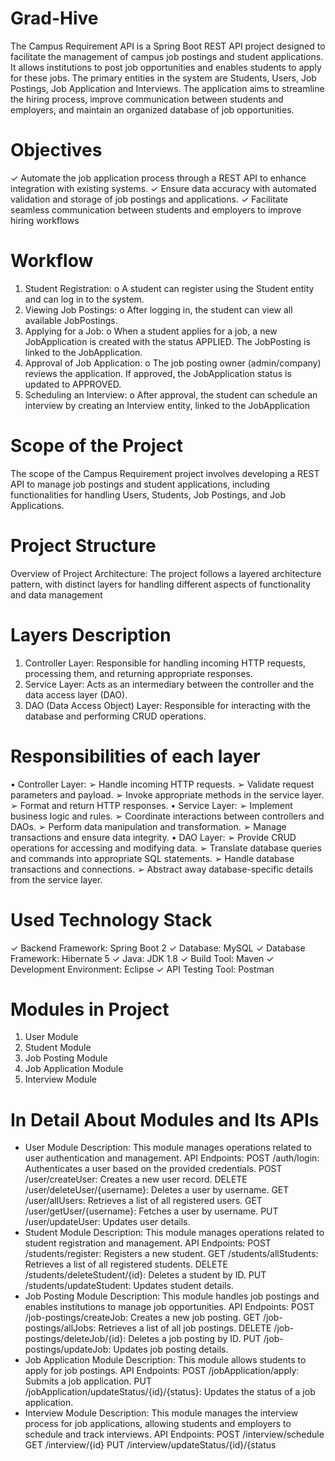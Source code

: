 # Grad-Hive
The Campus Requirement API is a Spring Boot REST API project designed to facilitate the 
management of campus job postings and student applications. It allows institutions to post 
job opportunities and enables students to apply for these jobs. The primary entities in the 
system are Students, Users, Job Postings, Job Application and Interviews. The application 
aims to streamline the hiring process, improve communication between students and 
employers, and maintain an organized database of job opportunities.

# Objectives
✓ Automate the job application process through a REST API to enhance integration with 
existing systems.
✓ Ensure data accuracy with automated validation and storage of job postings and 
applications.
✓ Facilitate seamless communication between students and employers to improve hiring 
workflows

# Workflow
1. Student Registration:
o A student can register using the Student entity and can log in to the system.
2. Viewing Job Postings:
o After logging in, the student can view all available JobPostings.
3. Applying for a Job:
o When a student applies for a job, a new JobApplication is created with the 
status APPLIED. The JobPosting is linked to the JobApplication.
4. Approval of Job Application:
o The job posting owner (admin/company) reviews the application. If 
approved, the JobApplication status is updated to APPROVED.
5. Scheduling an Interview:
o After approval, the student can schedule an interview by creating an 
Interview entity, linked to the JobApplication

# Scope of the Project
The scope of the Campus Requirement project involves developing a REST API to manage 
job postings and student applications, including functionalities for handling Users, Students, 
Job Postings, and Job Applications.

# Project Structure
Overview of Project Architecture: The project follows a layered architecture pattern, with 
distinct layers for handling different aspects of functionality and data management

# Layers Description
1. Controller Layer: Responsible for handling incoming HTTP requests, processing them, 
and returning appropriate responses.
2. Service Layer: Acts as an intermediary between the controller and the data access layer 
(DAO).
3. DAO (Data Access Object) Layer: Responsible for interacting with the database and 
performing CRUD operations.

# Responsibilities of each layer
• Controller Layer:
➢ Handle incoming HTTP requests.
➢ Validate request parameters and payload.
➢ Invoke appropriate methods in the service layer.
➢ Format and return HTTP responses.
• Service Layer:
➢ Implement business logic and rules.
➢ Coordinate interactions between controllers and DAOs.
➢ Perform data manipulation and transformation.
➢ Manage transactions and ensure data integrity.
• DAO Layer:
➢ Provide CRUD operations for accessing and modifying data.
➢ Translate database queries and commands into appropriate SQL statements.
➢ Handle database transactions and connections.
➢ Abstract away database-specific details from the service layer.

# Used Technology Stack
✓ Backend Framework: Spring Boot 2
✓ Database: MySQL
✓ Database Framework: Hibernate 5
✓ Java: JDK 1.8
✓ Build Tool: Maven
✓ Development Environment: Eclipse
✓ API Testing Tool: Postman

# Modules in Project
1. User Module
2. Student Module
3. Job Posting Module
4. Job Application Module
5. Interview Module

# In Detail About Modules and Its APIs
* User Module
Description: This module manages operations related to user authentication and 
management.
API Endpoints:
POST /auth/login: Authenticates a user based on the provided credentials.
POST /user/createUser: Creates a new user record.
DELETE /user/deleteUser/{username}: Deletes a user by username.
GET /user/allUsers: Retrieves a list of all registered users.
GET /user/getUser/{username}: Fetches a user by username.
PUT /user/updateUser: Updates user details.
* Student Module
Description: This module manages operations related to student registration and 
management.
API Endpoints:
POST /students/register: Registers a new student.
GET /students/allStudents: Retrieves a list of all registered students.
DELETE /students/deleteStudent/{id}: Deletes a student by ID.
PUT /students/updateStudent: Updates student details.
* Job Posting Module
Description: This module handles job postings and enables institutions to manage job 
opportunities.
API Endpoints:
POST /job-postings/createJob: Creates a new job posting.
GET /job-postings/allJobs: Retrieves a list of all job postings.
DELETE /job-postings/deleteJob/{id}: Deletes a job posting by ID.
PUT /job-postings/updateJob: Updates job posting details.
* Job Application Module
Description: This module allows students to apply for job postings.
API Endpoints:
POST /jobApplication/apply: Submits a job application.
PUT /jobApplication/updateStatus/{id}/{status}: Updates the status of a job application.
* Interview Module
Description: This module manages the interview process for job applications, allowing 
students and employers to schedule and track interviews.
API Endpoints:
POST /interview/schedule
GET /interview/{id}
PUT /interview/updateStatus/{id}/{status

